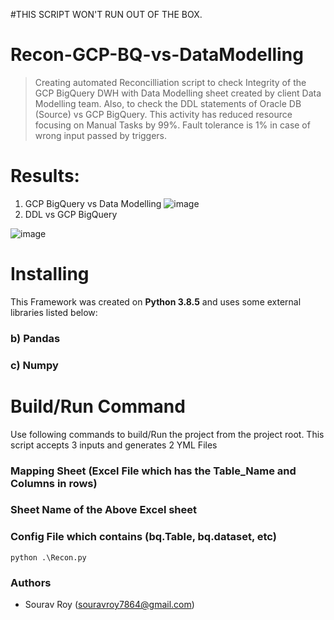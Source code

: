 #THIS SCRIPT WON'T RUN OUT OF THE BOX.
# Recon-GCP-BQ-vs-DataModelling
> Creating automated Reconcilliation script to check Integrity of the GCP BigQuery DWH with Data Modelling sheet created by client Data Modelling team. Also, to check the DDL statements of Oracle DB (Source) vs GCP BigQuery.
This activity has reduced resource focusing on Manual Tasks by 99%. Fault tolerance is 1% in case of wrong input passed by triggers. 

# Results:
1) GCP BigQuery vs Data Modelling
![image](https://user-images.githubusercontent.com/85476817/122936035-78c62380-d38e-11eb-8177-816786eae0ef.png)
2) DDL vs GCP BigQuery

![image](https://user-images.githubusercontent.com/85476817/122936490-d2c6e900-d38e-11eb-99a6-3e676644b54f.png)

# Installing
This Framework was created on **Python 3.8.5** and uses some external libraries listed below:

### b) Pandas
### c) Numpy

# Build/Run Command
Use following commands to build/Run the project from the project root. 
This script accepts 3 inputs and generates 2 YML Files
### Mapping Sheet (Excel File which has the Table_Name and Columns in rows)
### Sheet Name of the Above Excel sheet
### Config File which contains (bq.Table, bq.dataset, etc)
````
python .\Recon.py
````

### Authors
* Sourav Roy (souravroy7864@gmail.com)

